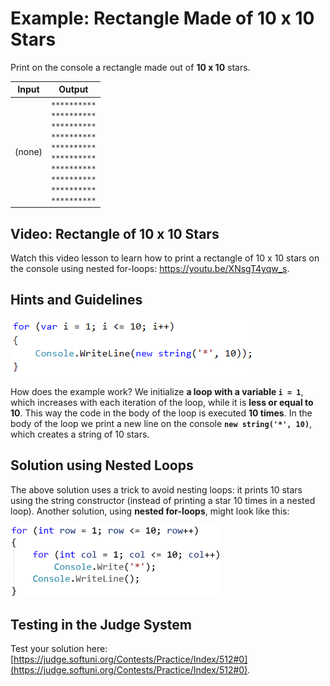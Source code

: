 # Example: Rectangle Made of 10 x 10 Stars

Print on the console a rectangle made out of **10 x 10** stars.

|Input|Output|
|---|---|
|(none)|<code>\*\*\*\*\*\*\*\*\*\*</code><br><code>\*\*\*\*\*\*\*\*\*\*</code><br><code>\*\*\*\*\*\*\*\*\*\*</code><br><code>\*\*\*\*\*\*\*\*\*\*</code><br><code>\*\*\*\*\*\*\*\*\*\*</code><br><code>\*\*\*\*\*\*\*\*\*\*</code><br><code>\*\*\*\*\*\*\*\*\*\*</code><br><code>\*\*\*\*\*\*\*\*\*\*</code><br><code>\*\*\*\*\*\*\*\*\*\*</code><br><code>\*\*\*\*\*\*\*\*\*\*</code>|

## Video: Rectangle of 10 x 10 Stars

Watch this video lesson to learn how to print a rectangle of 10 x 10 stars on the console using nested for-loops: https://youtu.be/XNsgT4yqw_s.

## Hints and Guidelines

![](/assets/chapter-6-images/01.Rectangle-of-10-x-10-stars-01.png)

How does the example work? We initialize **a loop with a variable `i = 1`**, which increases with each iteration of the loop, while it is **less or equal to 10**. This way the code in the body of the loop is executed **10 times**. In the body of the loop we print a new line on the console **`new string('*', 10)`**, which creates a string of 10 stars.

## Solution using Nested Loops

The above solution uses a trick to avoid nesting loops: it prints 10 stars using the string constructor (instead of printing a star 10 times in a nested loop). Another solution, using **nested for-loops**, might look like this:

![](/assets/chapter-6-images/01.Rectangle-of-10-x-10-stars-nested-loops.png)

## Testing in the Judge System

Test your solution here: [https://judge.softuni.org/Contests/Practice/Index/512#0](https://judge.softuni.org/Contests/Practice/Index/512#0).
